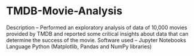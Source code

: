 # TMDB-Movie-Analysis
Description – Performed an exploratory analysis of data of 10,000 movies provided by TMDB and reported some critical insights about data that can determine the success of the movie.
Software used – Jupyter Notebooks Language Python (Matplotlib, Pandas and NumPy libraries)
